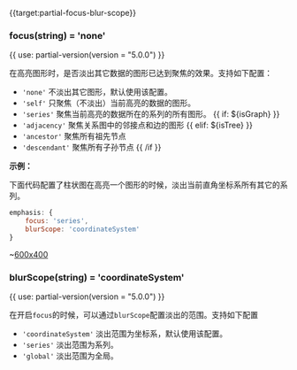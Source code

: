 {{target:partial-focus-blur-scope}}

### focus(string) = 'none'

{{ use: partial-version(version = "5.0.0") }}

在高亮图形时，是否淡出其它数据的图形已达到聚焦的效果。支持如下配置：

+ `'none'` 不淡出其它图形，默认使用该配置。
+ `'self'` 只聚焦（不淡出）当前高亮的数据的图形。
+ `'series'` 聚焦当前高亮的数据所在的系列的所有图形。
{{ if: ${isGraph} }}
+ `'adjacency'` 聚焦关系图中的邻接点和边的图形
{{ elif: ${isTree} }}
+ `'ancestor'` 聚焦所有祖先节点
+ `'descendant'` 聚焦所有子孙节点
{{ /if }}

**示例：**

下面代码配置了柱状图在高亮一个图形的时候，淡出当前直角坐标系所有其它的系列。

```js
emphasis: {
    focus: 'series',
    blurScope: 'coordinateSystem'
}
```

~[600x400](${galleryViewPath}bar-y-category-stack&reset=1&edit=1)

### blurScope(string) = 'coordinateSystem'

{{ use: partial-version(version = "5.0.0") }}

在开启`focus`的时候，可以通过`blurScope`配置淡出的范围。支持如下配置

+ `'coordinateSystem'` 淡出范围为坐标系，默认使用该配置。
+ `'series'` 淡出范围为系列。
+ `'global'` 淡出范围为全局。
